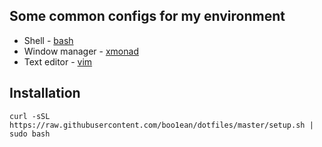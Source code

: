 ## Some common configs for my environment

* Shell - [bash](http://en.wikipedia.org/wiki/Bash_\(Unix_shell)
* Window manager - [xmonad](http://xmonad.org/)
* Text editor - [vim](http://www.vim.org/)

## Installation

```
curl -sSL https://raw.githubusercontent.com/boo1ean/dotfiles/master/setup.sh | sudo bash
```
